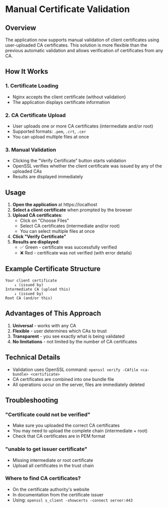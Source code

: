# Manual Certificate Validation

## Overview

The application now supports manual validation of client certificates using user-uploaded CA certificates. This solution is more flexible than the previous automatic validation and allows verification of certificates from any CA.

## How It Works

### 1. Certificate Loading
- Nginx accepts the client certificate (without validation)
- The application displays certificate information

### 2. CA Certificate Upload
- User uploads one or more CA certificates (intermediate and/or root)
- Supported formats: `.pem`, `.crt`, `.cer`
- You can upload multiple files at once

### 3. Manual Validation
- Clicking the "Verify Certificate" button starts validation
- OpenSSL verifies whether the client certificate was issued by any of the uploaded CAs
- Results are displayed immediately

## Usage

1. **Open the application** at https://localhost
2. **Select a client certificate** when prompted by the browser
3. **Upload CA certificates**:
   - Click on "Choose Files"
   - Select CA certificates (intermediate and/or root)
   - You can select multiple files at once
4. **Click "Verify Certificate"**
5. **Results are displayed**:
   - ✅ Green - certificate was successfully verified
   - ❌ Red - certificate was not verified (with error details)

## Example Certificate Structure

```
Your client certificate
    ↓ (issued by)
Intermediate CA (upload this)
    ↓ (issued by)
Root CA (and/or this)
```

## Advantages of This Approach

1. **Universal** - works with any CA
2. **Flexible** - user determines which CAs to trust
3. **Transparent** - you see exactly what is being validated
4. **No limitations** - not limited by the number of CA certificates

## Technical Details

- Validation uses OpenSSL command: `openssl verify -CAfile <ca-bundle> <certificate>`
- CA certificates are combined into one bundle file
- All operations occur on the server, files are immediately deleted

## Troubleshooting

### "Certificate could not be verified"
- Make sure you uploaded the correct CA certificates
- You may need to upload the complete chain (intermediate + root)
- Check that CA certificates are in PEM format

### "unable to get issuer certificate"
- Missing intermediate or root certificate
- Upload all certificates in the trust chain

### Where to find CA certificates?
- On the certificate authority's website
- In documentation from the certificate issuer
- Using: `openssl s_client -showcerts -connect server:443` 